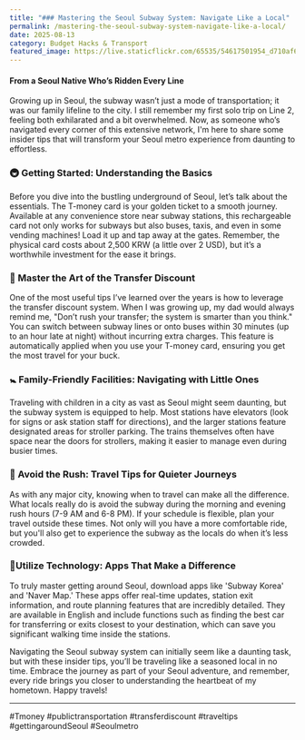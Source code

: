 ```yaml
---
title: "### Mastering the Seoul Subway System: Navigate Like a Local"
permalink: /mastering-the-seoul-subway-system-navigate-like-a-local/
date: 2025-08-13
category: Budget Hacks & Transport
featured_image: https://live.staticflickr.com/65535/54617501954_d710af618a.jpg
---
```


#### From a Seoul Native Who’s Ridden Every Line

Growing up in Seoul, the subway wasn’t just a mode of transportation; it was our family lifeline to the city. I still remember my first solo trip on Line 2, feeling both exhilarated and a bit overwhelmed. Now, as someone who’s navigated every corner of this extensive network, I'm here to share some insider tips that will transform your Seoul metro experience from daunting to effortless.

### 🚇 Getting Started: Understanding the Basics

Before you dive into the bustling underground of Seoul, let’s talk about the essentials. The T-money card is your golden ticket to a smooth journey. Available at any convenience store near subway stations, this rechargeable card not only works for subways but also buses, taxis, and even in some vending machines! Load it up and tap away at the gates. Remember, the physical card costs about 2,500 KRW (a little over 2 USD), but it’s a worthwhile investment for the ease it brings.

### 🔄 Master the Art of the Transfer Discount

One of the most useful tips I’ve learned over the years is how to leverage the transfer discount system. When I was growing up, my dad would always remind me, "Don’t rush your transfer; the system is smarter than you think." You can switch between subway lines or onto buses within 30 minutes (up to an hour late at night) without incurring extra charges. This feature is automatically applied when you use your T-money card, ensuring you get the most travel for your buck.

### 🚼 Family-Friendly Facilities: Navigating with Little Ones

Traveling with children in a city as vast as Seoul might seem daunting, but the subway system is equipped to help. Most stations have elevators (look for signs or ask station staff for directions), and the larger stations feature designated areas for stroller parking. The trains themselves often have space near the doors for strollers, making it easier to manage even during busier times.

### 🚄 Avoid the Rush: Travel Tips for Quieter Journeys

As with any major city, knowing when to travel can make all the difference. What locals really do is avoid the subway during the morning and evening rush hours (7-9 AM and 6-8 PM). If your schedule is flexible, plan your travel outside these times. Not only will you have a more comfortable ride, but you'll also get to experience the subway as the locals do when it’s less crowded.

### 📱Utilize Technology: Apps That Make a Difference

To truly master getting around Seoul, download apps like 'Subway Korea' and 'Naver Map.' These apps offer real-time updates, station exit information, and route planning features that are incredibly detailed. They are available in English and include functions such as finding the best car for transferring or exits closest to your destination, which can save you significant walking time inside the stations.

Navigating the Seoul subway system can initially seem like a daunting task, but with these insider tips, you’ll be traveling like a seasoned local in no time. Embrace the journey as part of your Seoul adventure, and remember, every ride brings you closer to understanding the heartbeat of my hometown. Happy travels!

---

#Tmoney #publictransportation #transferdiscount #traveltips #gettingaroundSeoul #Seoulmetro